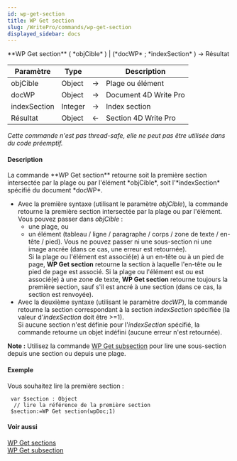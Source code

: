 ```yaml
---
id: wp-get-section
title: WP Get section
slug: /WritePro/commands/wp-get-section
displayed_sidebar: docs
---
```


<!--REF #_command_.WP Get section.Syntax-->**WP Get section** ( *objCible* ) | (*docWP* ; *indexSection* ) -> Résultat<!-- END REF-->
<!--REF #_command_.WP Get section.Params-->
| Paramètre | Type |  | Description |
| --- | --- | --- | --- |
| objCible | Object | &#8594;  | Plage ou élément |
| docWP | Object | &#8594;  | Document 4D Write Pro |
| indexSection | Integer | &#8594;  | Index section |
| Résultat | Object | &#8592; | Section 4D Write Pro |

<!-- END REF-->

*Cette commande n'est pas thread-safe, elle ne peut pas être utilisée dans du code préemptif.*


#### Description 

<!--REF #_command_.WP Get section.Summary-->La commande **WP Get section** retourne soit la première section intersectée par la plage ou par l'élément *objCible*, soit l'*indexSection* spécifié du document *docWP*.<!-- END REF-->

* Avec la première syntaxe (utilisant le paramètre *objCible*), la commande retourne la première section intersectée par la plage ou par l'élément. Vous pouvez passer dans *objCible* :  
   * une plage, ou  
   * un élément (tableau / ligne / paragraphe / corps / zone de texte / en-tête / pied). Vous ne pouvez passer ni une sous-section ni une image ancrée (dans ce cas, une erreur est retournée).  
Si la plage ou l'élément est associé(e) à un en-tête ou à un pied de page, **WP Get section** retourne la section à laquelle l'en-tête ou le pied de page est associé. Si la plage ou l'élément est ou est associé(e) à une zone de texte, **WP Get section** retourne toujours la première section, sauf s'il est ancré à une section (dans ce cas, la section est renvoyée).
* Avec la deuxième syntaxe (utilisant le paramètre *docWP*), la commande retourne la section correspondant à la section *indexSection* spécifiée (la valeur d'*indexSection* doit être >=1).  
Si aucune section n'est définie pour l'*indexSection* spécifié, la commande retourne un objet indéfini (aucune erreur n'est retournée).

**Note :** Utilisez la commande [WP Get subsection](wp-get-subsection.md) pour lire une sous-section depuis une section ou depuis une plage.

#### Exemple 

Vous souhaitez lire la première section :

```4d
 var $section : Object
  // lire la référence de la première section
 $section:=WP Get section(wpDoc;1)
```

#### Voir aussi 

[WP Get sections](wp-get-sections.md)  
[WP Get subsection](wp-get-subsection.md)  